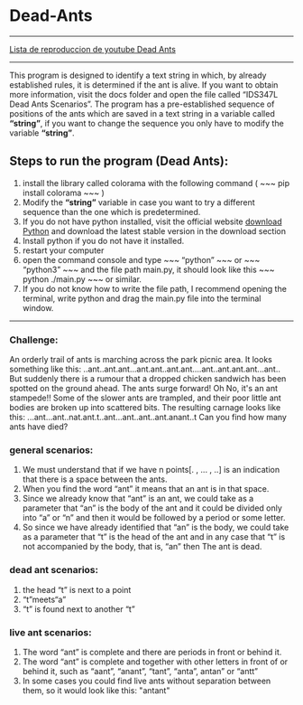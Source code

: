 # Dead-Ants

---

[Lista de reproduccion de youtube Dead Ants](https://www.youtube.com/playlist?list=PLxFn4mrvRfPWotozt4CrEjQ70KfkdD1Jh)

---

This program is designed to identify a text string in which, by already established rules, it is determined if the ant is alive. If you want to obtain more information, visit the docs folder and open the file called “IDS347L Dead Ants Scenarios”.
The program has a pre-established sequence of positions of the ants which are saved in a text string in a variable called **“string”**, if you want to change the sequence you only have to modify the variable **“string”**.

## Steps to run the program (Dead Ants):
1. install the library called colorama with the following command ( ~~~ pip install colorama ~~~ )
2. Modify the **“string”** variable in case you want to try a different sequence than the one
which is predetermined.
3. If you do not have python installed, visit the official website
[download Python](https://www.python.org/downloads/) and download the latest stable version in the
download section
4. Install python if you do not have it installed.
5. restart your computer
6. open the command console and type ~~~ “python” ~~~ or ~~~ “python3” ~~~ and the file path
main.py, it should look like this ~~~ python ./main.py ~~~ or similar.
7. If you do not know how to write the file path, I recommend opening the terminal,
write python and drag the main.py file into the terminal window.

---

### Challenge:
An orderly trail of ants is marching across the park picnic area. It looks something like this:
..ant..ant.ant...ant.ant..ant.ant....ant..ant.ant.ant...ant..
But suddenly there is a rumour that a dropped chicken sandwich has been spotted on the ground ahead. The ants surge forward! Oh No, it's an ant stampede!!
Some of the slower ants are trampled, and their poor little ant bodies are broken up into scattered bits.
The resulting carnage looks like this:
...ant...ant..nat.ant.t..ant...ant..ant..ant.anant..t Can you find how many ants have died?

### general scenarios:
1. We must understand that if we have n points[. , ... , ..] is an indication that there is a space between the ants.
2. When you find the word “ant” it means that an ant is in that space.
3. Since we already know that “ant” is an ant, we could take as a parameter that “an” is the body of the ant and it could be divided only into “a” or “n” and then
it would be followed by a period or some letter.
4. So since we have already identified that “an” is the body, we could take as a
parameter that “t” is the head of the ant and in any case that “t” is not accompanied by the body, that is, “an” then The ant is dead.

### dead ant scenarios:
1. the head “t” is next to a point
2. “t”meets“a”
3. “t” is found next to another “t”

### live ant scenarios:
1. The word “ant” is complete and there are periods in front or behind it.
2. The word “ant” is complete and together with other letters in front of or behind
it, such as “aant”, “anant”, “tant”, “anta”, antan” or “antt”
3. In some cases you could find live ants without separation between them, so it
would look like this: "antant"